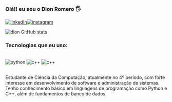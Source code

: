 


### Olá!! eu sou o Dion Romero 🖐️

[![linkedIn](https://img.shields.io/badge/LinkedIn-0077B5?style=for-the-badge&logo=linkedin&logoColor=white)](https://linkedin.com/in/dion-romero-347643296)[![instagram](https://img.shields.io/badge/Instagram-E4405F?style=for-the-badge&logo=instagram&logoColor=white)](https://www.instagram.com/dion_alcantara/)

![dion GitHub stats](https://github-readme-stats.vercel.app/api?username=dionromero&show_icons=true&theme=dark)

### Tecnologias que eu uso:

<div style="display inline_block"><br/>
<img aling="center" alt="python" src=https://img.shields.io/badge/Python-14354C?style=for-the-badge&logo=python&logoColor=white>
<img aling="center" alt="c++" src=https://img.shields.io/badge/C%2B%2B-00599C?style=for-the-badge&logo=c%2B%2B&logoColor=white>
<img aling="center" alt="c++" src=https://img.shields.io/badge/C-00599C?style=for-the-badge&logo=c&logoColor=white>
</div><br/>

Estudante de Ciência da Computação, atualmente no 4º período, com forte interesse em desenvolvimento de software e administração de sistemas. Tenho conhecimento básico em linguagens de programação como Python e C++, além de fundamentos de banco de dados.